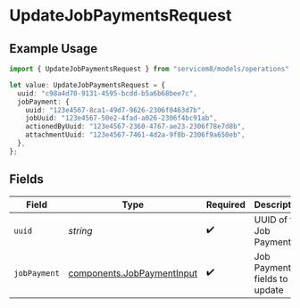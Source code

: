 # UpdateJobPaymentsRequest

## Example Usage

```typescript
import { UpdateJobPaymentsRequest } from "servicem8/models/operations";

let value: UpdateJobPaymentsRequest = {
  uuid: "c98a4d70-9131-4595-bcdd-b5a6b68bee7c",
  jobPayment: {
    uuid: "123e4567-8ca1-49d7-9626-2306f0463d7b",
    jobUuid: "123e4567-50e2-4fad-a026-2306f4bc91ab",
    actionedByUuid: "123e4567-2360-4767-ae23-2306f78e7d8b",
    attachmentUuid: "123e4567-7461-4d2a-9f8b-2306f9a650eb",
  },
};
```

## Fields

| Field                                                                    | Type                                                                     | Required                                                                 | Description                                                              |
| ------------------------------------------------------------------------ | ------------------------------------------------------------------------ | ------------------------------------------------------------------------ | ------------------------------------------------------------------------ |
| `uuid`                                                                   | *string*                                                                 | :heavy_check_mark:                                                       | UUID of the Job Payment                                                  |
| `jobPayment`                                                             | [components.JobPaymentInput](../../models/components/jobpaymentinput.md) | :heavy_check_mark:                                                       | Job Payment fields to update                                             |